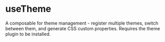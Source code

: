 # useTheme

A composable for theme management - register multiple themes, switch between them, and generate CSS custom properties. Requires the theme plugin to be installed.

<DocsPageFeatures />
